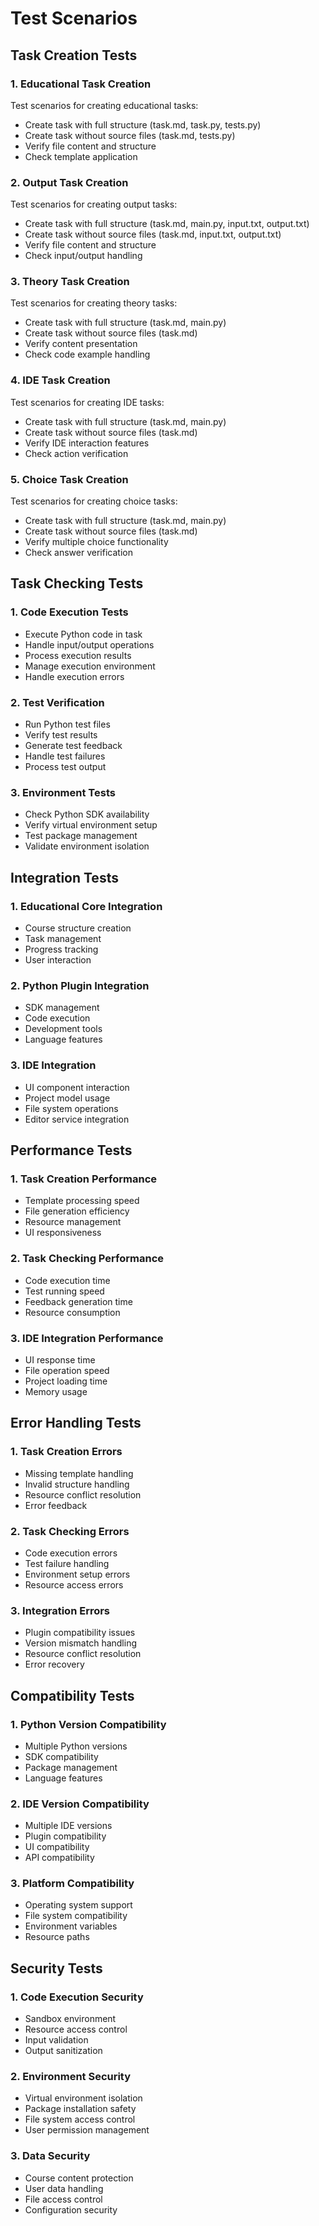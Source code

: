 # Test Scenarios

## Task Creation Tests

### 1. Educational Task Creation
Test scenarios for creating educational tasks:
- Create task with full structure (task.md, task.py, tests.py)
- Create task without source files (task.md, tests.py)
- Verify file content and structure
- Check template application

### 2. Output Task Creation
Test scenarios for creating output tasks:
- Create task with full structure (task.md, main.py, input.txt, output.txt)
- Create task without source files (task.md, input.txt, output.txt)
- Verify file content and structure
- Check input/output handling

### 3. Theory Task Creation
Test scenarios for creating theory tasks:
- Create task with full structure (task.md, main.py)
- Create task without source files (task.md)
- Verify content presentation
- Check code example handling

### 4. IDE Task Creation
Test scenarios for creating IDE tasks:
- Create task with full structure (task.md, main.py)
- Create task without source files (task.md)
- Verify IDE interaction features
- Check action verification

### 5. Choice Task Creation
Test scenarios for creating choice tasks:
- Create task with full structure (task.md, main.py)
- Create task without source files (task.md)
- Verify multiple choice functionality
- Check answer verification

## Task Checking Tests

### 1. Code Execution Tests
- Execute Python code in task
- Handle input/output operations
- Process execution results
- Manage execution environment
- Handle execution errors

### 2. Test Verification
- Run Python test files
- Verify test results
- Generate test feedback
- Handle test failures
- Process test output

### 3. Environment Tests
- Check Python SDK availability
- Verify virtual environment setup
- Test package management
- Validate environment isolation

## Integration Tests

### 1. Educational Core Integration
- Course structure creation
- Task management
- Progress tracking
- User interaction

### 2. Python Plugin Integration
- SDK management
- Code execution
- Development tools
- Language features

### 3. IDE Integration
- UI component interaction
- Project model usage
- File system operations
- Editor service integration

## Performance Tests

### 1. Task Creation Performance
- Template processing speed
- File generation efficiency
- Resource management
- UI responsiveness

### 2. Task Checking Performance
- Code execution time
- Test running speed
- Feedback generation time
- Resource consumption

### 3. IDE Integration Performance
- UI response time
- File operation speed
- Project loading time
- Memory usage

## Error Handling Tests

### 1. Task Creation Errors
- Missing template handling
- Invalid structure handling
- Resource conflict resolution
- Error feedback

### 2. Task Checking Errors
- Code execution errors
- Test failure handling
- Environment setup errors
- Resource access errors

### 3. Integration Errors
- Plugin compatibility issues
- Version mismatch handling
- Resource conflict resolution
- Error recovery

## Compatibility Tests

### 1. Python Version Compatibility
- Multiple Python versions
- SDK compatibility
- Package management
- Language features

### 2. IDE Version Compatibility
- Multiple IDE versions
- Plugin compatibility
- UI compatibility
- API compatibility

### 3. Platform Compatibility
- Operating system support
- File system compatibility
- Environment variables
- Resource paths

## Security Tests

### 1. Code Execution Security
- Sandbox environment
- Resource access control
- Input validation
- Output sanitization

### 2. Environment Security
- Virtual environment isolation
- Package installation safety
- File system access control
- User permission management

### 3. Data Security
- Course content protection
- User data handling
- File access control
- Configuration security